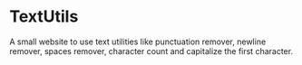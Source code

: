 # TextUtils
A small website to use text utilities like punctuation remover, newline remover, spaces remover, character count and capitalize the first character.
